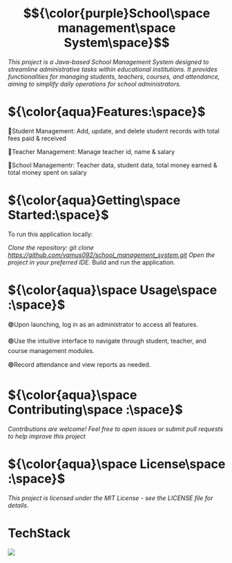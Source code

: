 
# $${\color{purple}School\space management\space System\space}$$ 
*This project is a Java-based School Management System designed to streamline administrative tasks within educational institutions. It provides functionalities for managing students, teachers, courses, and attendance, aiming to simplify daily operations for school administrators.*



# ${\color{aqua}Features:\space}$

📌Student Management: Add, update, and delete student records with total fees paid & received

📌Teacher Management: Manage teacher id, name & salary

📌School Managementr: Teacher data, student data, total money earned & total money spent on salary

# ${\color{aqua}Getting\space Started:\space}$

To run this application locally:

*Clone the repository: git clone https://github.com/vamus092/school_management_system.git*
*Open the project in your preferred IDE.*
Build and run the application.

# ${\color{aqua}\space Usage\space :\space}$

🟣Upon launching, log in as an administrator to access all features.

🟣Use the intuitive interface to navigate through student, teacher, and course management modules.

🟣Record attendance and view reports as needed.


# ${\color{aqua}\space Contributing\space :\space}$

*Contributions are welcome! Feel free to open issues or submit pull requests to help improve this project*

# ${\color{aqua}\space License\space :\space}$

*This project is licensed under the MIT License - see the LICENSE file for details.*

# TechStack

![](https://img.shields.io/badge/JAVA-7a04eb)
